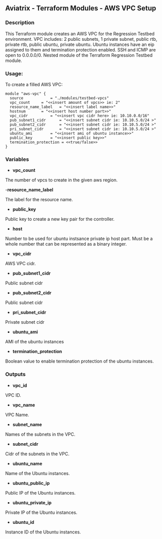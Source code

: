 ## Aviatrix - Terraform Modules - AWS VPC Setup 

### Description
This Terraform module creates an AWS VPC for the Regression Testbed environment. VPC includes: 2 public subnets, 1 private subnet, public rtb, private rtb, public ubuntu, private ubuntu. Ubuntu instances have an eip assigned to them and termination protection enabled. SSH and ICMP are open to 0.0.0.0/0. Nested module of the Terraform Regression Testbed module.

### Usage:
To create a filled AWS VPC:
```
module "aws-vpc" {
  source          	= "./modules/testbed-vpcs"
  vpc_count	  	= "<<insert amount of vpcs>> ie: 2"
  resource_name_label	= "<<insert label name>>"
  hostnum		= "<<insert host number part>>"
  vpc_cidr        	= "<<insert vpc cidr here> ie: 10.10.0.0/16"
  pub_subnet1_cidr     	= "<<insert subnet cidr ie: 10.10.5.0/24 >"
  pub_subnet2_cidr     	= "<<insert subnet cidr ie: 10.10.5.0/24 >"
  pri_subnet_cidr     	= "<<insert subnet cidr ie: 10.10.5.0/24 >"
  ubuntu_ami		= "<<insert ami of ubuntu instance>>"
  public_key      	= "<<insert public key>>"
  termination_protection = <<true/false>>
}
```

### Variables

- **vpc_count**

The number of vpcs to create in the given aws region.

-**resource_name_label**

The label for the resource name.

- **public_key**

Public key to create a new key pair for the controller.

- **host**

Number to be used for ubuntu instsance private ip host part. Must be a whole number that can be represented as a binary integer.

- **vpc_cidr**

AWS VPC cidr.

- **pub_subnet1_cidr**

Public subnet cidr

- **pub_subnet2_cidr**

Public subnet cidr

- **pri_subnet_cidr**

Private subnet cidr

- **ubuntu_ami**

AMI of the ubuntu instances

- **termination_protection**

Boolean value to enable termination protection of the ubuntu instances.

### Outputs

- **vpc_id**

VPC ID.

- **vpc_name**

VPC Name.

- **subnet_name**

Names of the subnets in the VPC.

- **subnet_cidr**

Cidr of the subnets in the VPC.

- **ubuntu_name**

Name of the Ubuntu instances.

- **ubuntu_public_ip**

Public IP of the Ubuntu instances.

- **ubuntu_private_ip**

Private IP of the Ubuntu instances.

- **ubuntu_id**

Instance ID of the Ubuntu instances.
